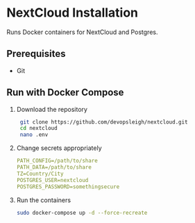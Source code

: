 # NextCloud Installation

Runs Docker containers for NextCloud and Postgres.

## Prerequisites

- Git

## Run with Docker Compose

1. Download the repository

   ```sh
    git clone https://github.com/devopsleigh/nextcloud.git
    cd nextcloud
    nano .env
    ```

2. Change secrets appropriately

   ```yaml
   PATH_CONFIG=/path/to/share
   PATH_DATA=/path/to/share
   TZ=Country/City
   POSTGRES_USER=nextcloud
   POSTGRES_PASSWORD=somethingsecure
   ```

3. Run the containers

   ```sh
   sudo docker-compose up -d --force-recreate
   ```

